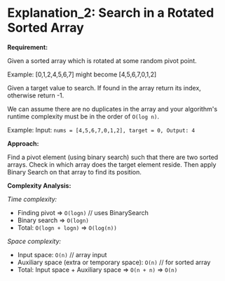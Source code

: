 # Explanation_2: Search in a Rotated Sorted Array

**Requirement:**

Given a sorted array which is rotated at some random pivot point.

Example: [0,1,2,4,5,6,7] might become [4,5,6,7,0,1,2]

Given a target value to search. If found in the array return its index, otherwise return -1.

We can assume there are no duplicates in the array and your algorithm's runtime complexity must be in the order of `O(log n)`.

Example: Input: `nums = [4,5,6,7,0,1,2], target = 0, Output: 4`

**Approach:**

Find a pivot element (using binary search) such that there are two sorted arrays. Check in which array does the target element reside. Then apply Binary Search on that array to find its position.

**Complexity Analysis:**

*Time complexity:*

- Finding pivot => `O(logn)` // uses BinarySearch
- Binary search => `O(logn)`
- Total: `O(logn + logn)` => `O(log(n))`

*Space complexity:*

- Input space: `O(n)` // array input
- Auxiliary space (extra or temporary space): `O(n)` // for sorted array
- Total: Input space + Auxiliary space => `O(n + n)` => `O(n)`